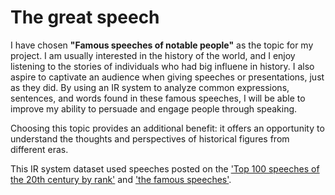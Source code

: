 # The great speech

I have chosen **"Famous speeches of notable people"** as the topic for my project. I am usually interested in the history of the world, and I enjoy listening to the stories of individuals who had big influene in history. I also aspire to captivate an audience when giving speeches or presentations, just as they did. By using an IR system to analyze common expressions, sentences, and words found in these famous speeches, I will be able to improve my ability to persuade and engage people through speaking.

Choosing this topic provides an additional benefit: it offers an opportunity to understand the thoughts and perspectives of historical figures from different eras.


This IR system dataset used speeches posted on the ['Top 100 speeches of the 20th century by rank'](https://www.americanrhetoric.com/top100speechesall.html) and ['the famous speeches'](https://www.famous-speeches-and-speech-topics.info/famous-speeches/).
